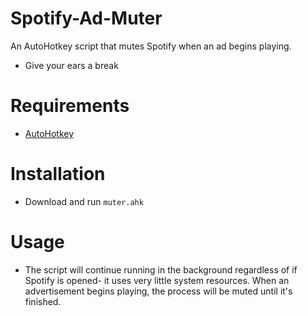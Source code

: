 # Spotify-Ad-Muter
An AutoHotkey script that mutes Spotify when an ad begins playing. 
- Give your ears a break

# Requirements
- [AutoHotkey](https://www.autohotkey.com/)

# Installation
- Download and run `muter.ahk`

# Usage
- The script will continue running in the background regardless of if Spotify is opened- it uses very little system resources. When an advertisement begins playing, the process will be muted until it's finished.
